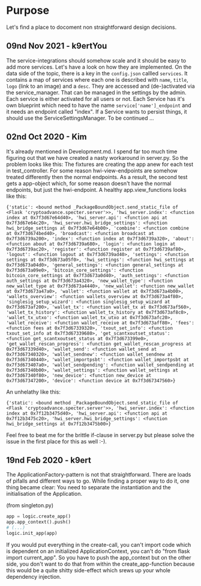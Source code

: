 # Purpose
Let's find a place to docoment non straightforward design decisions.

## 09nd Nov 2021 - k9ertYou
The service-integrations should somehow scale and it should be easy to add more services. Let's have a look on how they are implemented.
On the data side of the topic, there is a key in the `config.json` callled `services`. It contains a map of services where each one is described with `name`, `title`, `logo` (link to an image) and a `desc`. They are accessed and (de-)activated via the service_manager. That can be managed in the settings by the admin. Each service is either activated for all users or not.
Each Service has it's own blueprint which need to have the name `service['name']_endpoint` and it needs an endpoint called "index".
If a Service wants to persist things, it should use the ServiceSettingsManager.
To be continued ...

## 02nd Oct 2020 - Kim
It's already mentioned in Development.md. I spend far too much time figuring out that we have created a nasty workaround in server.py.
So the problem looks like this: The fixtures are creating the app anew for each test in test_controller. For some reason hwi-view-endpoints are somehow treated differently then the normal endpoints. As a result, the second test gets a app-object which, for some reason doesn't have the normal endpoints, but just the hwi-endpoint. A healthy app.view_functions looks like this:
```
{'static': <bound method _PackageBoundObject.send_static_file of <Flask 'cryptoadvance.specter.server'>>, 'hwi_server.index': <function index at 0x7f3d67e64d40>, 'hwi_server.api': <function api at 0x7f3d67e64c20>, 'hwi_server.hwi_bridge_settings': <function hwi_bridge_settings at 0x7f3d67e64b00>, 'combine': <function combine at 0x7f3d674bed40>, 'broadcast': <function broadcast at 0x7f3d6739a200>, 'index': <function index at 0x7f3d6739a320>, 'about': <function about at 0x7f3d6739a680>, 'login': <function login at 0x7f3d6739ac20>, 'register': <function register at 0x7f3d6739af80>, 'logout': <function logout at 0x7f3d6739ad40>, 'settings': <function settings at 0x7f3d673a05f0>, 'hwi_settings': <function hwi_settings at 0x7f3d673a04d0>, 'general_settings': <function general_settings at 0x7f3d673a09e0>, 'bitcoin_core_settings': <function bitcoin_core_settings at 0x7f3d673a0d40>, 'auth_settings': <function auth_settings at 0x7f3d673a4320>, 'new_wallet_type': <function new_wallet_type at 0x7f3d673a4440>, 'new_wallet': <function new_wallet at 0x7f3d673a47a0>, 'wallet': <function wallet at 0x7f3d673a4b00>, 'wallets_overview': <function wallets_overview at 0x7f3d673a4f80>, 'singlesig_setup_wizard': <function singlesig_setup_wizard at 0x7f3d673af200>, 'wallet_tx': <function wallet_tx at 0x7f3d673af560>, 'wallet_tx_history': <function wallet_tx_history at 0x7f3d673af8c0>, 'wallet_tx_utxo': <function wallet_tx_utxo at 0x7f3d673afc20>, 'wallet_receive': <function wallet_receive at 0x7f3d673aff80>, 'fees': <function fees at 0x7f3d67339320>, 'txout_set_info': <function txout_set_info at 0x7f3d67339680>, 'get_scantxoutset_status': <function get_scantxoutset_status at 0x7f3d673399e0>, 'get_wallet_rescan_progress': <function get_wallet_rescan_progress at 0x7f3d67339d40>, 'wallet_send': <function wallet_send at 0x7f3d67340320>, 'wallet_sendnew': <function wallet_sendnew at 0x7f3d67340440>, 'wallet_importpsbt': <function wallet_importpsbt at 0x7f3d673407a0>, 'wallet_sendpending': <function wallet_sendpending at 0x7f3d67340b00>, 'wallet_settings': <function wallet_settings at 0x7f3d67340f80>, 'new_device': <function new_device at 0x7f3d67347200>, 'device': <function device at 0x7f3d67347560>}
```

An unhelathy like this:
```
{'static': <bound method _PackageBoundObject.send_static_file of <Flask 'cryptoadvance.specter.server'>>, 'hwi_server.index': <function index at 0x7f12b3475d40>, 'hwi_server.api': <function api at 0x7f12b3475c20>, 'hwi_server.hwi_bridge_settings': <function hwi_bridge_settings at 0x7f12b3475b00>}
```

Feel free to beat me for the brittle if-clause in server.py but please solve the issue in the first place for this as well :-).

## 19nd Feb 2020 - k9ert
The ApplicationFactory-pattern is not that straightforward. There are loads of pifalls and different ways to go. While finding a proper way to do it, one thing became clear: You need to separate the instantiation and the initialisation of the Application.

(from singleton.py)
```python __main__.py
app = logic.create_app()
app.app_context().push()
# (...)
logic.init_app(app)
```
If you would put everything in the create-call, you can't import code which is dependent on an initialized ApplicationContext, you can't do "from flask import current_app". So you have to push the app_context but on the other side, you don't want to do that from within the create_app-function because this would be a quite shitty side-effect which srews up your whole dependency injection.